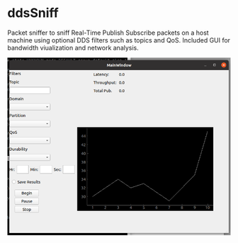 # ddsSniff
Packet sniffer to sniff Real-Time Publish Subscribe packets on a host machine using optional DDS filters such as topics and QoS.  Included GUI for bandwidth viualization and network analysis.  

![](Menu.png)
